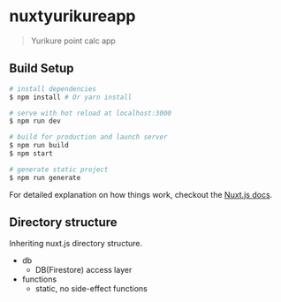 # nuxtyurikureapp

> Yurikure point calc app

## Build Setup

```bash
# install dependencies
$ npm install # Or yarn install

# serve with hot reload at localhost:3000
$ npm run dev

# build for production and launch server
$ npm run build
$ npm start

# generate static project
$ npm run generate
```

For detailed explanation on how things work, checkout the [Nuxt.js docs](https://github.com/nuxt/nuxt.js).

## Directory structure

Inheriting nuxt.js directory structure.

- db
  - DB(Firestore) access layer
- functions
  - static, no side-effect functions
